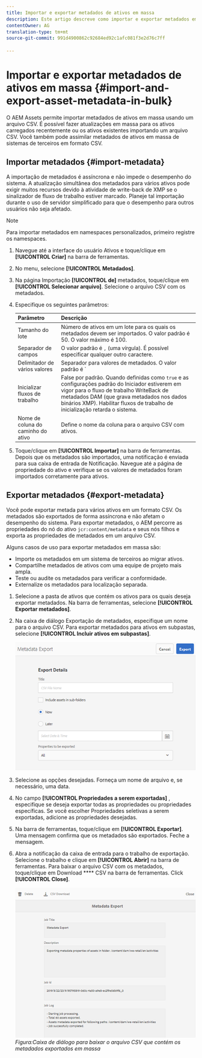 ```yaml
---
title: Importar e exportar metadados de ativos em massa
description: Este artigo descreve como importar e exportar metadados em massa.
contentOwner: AG
translation-type: tm+mt
source-git-commit: 991d4900862c92684ed92c1afc081f3e2d76c7ff

---
```



# Importar e exportar metadados de ativos em massa {#import-and-export-asset-metadata-in-bulk}

O AEM Assets permite importar metadados de ativos em massa usando um arquivo CSV. É possível fazer atualizações em massa para os ativos carregados recentemente ou os ativos existentes importando um arquivo CSV. Você também pode assimilar metadados de ativos em massa de sistemas de terceiros em formato CSV.

## Importar metadados {#import-metadata}

A importação de metadados é assíncrona e não impede o desempenho do sistema. A atualização simultânea dos metadados para vários ativos pode exigir muitos recursos devido à atividade de write-back de XMP se o sinalizador de fluxo de trabalho estiver marcado. Planeje tal importação durante o uso de servidor simplificado para que o desempenho para outros usuários não seja afetado.

>[!NOTE]
>
>Para importar metadados em namespaces personalizados, primeiro registre os namespaces.

1. Navegue até a interface do usuário Ativos e toque/clique em **[!UICONTROL Criar]** na barra de ferramentas.
1. No menu, selecione **[!UICONTROL Metadados]**.
1. Na página Importação **[!UICONTROL de]** metadados, toque/clique em **[!UICONTROL Selecionar arquivo]**. Selecione o arquivo CSV com os metadados.
1. Especifique os seguintes parâmetros:

   | Parâmetro | Descrição |
   | ---------------------- | ------------------------------------------------------------------------------------------------------------------------------------------------------------------------------------------------------------------------ |
   | Tamanho do lote | Número de ativos em um lote para os quais os metadados devem ser importados. O valor padrão é 50. O valor máximo é 100. |
   | Separador de campos | O valor padrão é `,` (uma vírgula). É possível especificar qualquer outro caractere. |
   | Delimitador de vários valores | Separador para valores de metadados. O valor padrão é `|`. |
   | Inicializar fluxos de trabalho | False por padrão. Quando definidas como `true` e as configurações padrão do Iniciador estiverem em vigor para o fluxo de trabalho WriteBack de metadados DAM (que grava metadados nos dados binários XMP). Habilitar fluxos de trabalho de inicialização retarda o sistema. |
   | Nome de coluna do caminho do ativo | Define o nome da coluna para o arquivo CSV com ativos. |

1. Toque/clique em **[!UICONTROL Importar]** na barra de ferramentas. Depois que os metadados são importados, uma notificação é enviada para sua caixa de entrada de Notificação. Navegue até a página de propriedade do ativo e verifique se os valores de metadados foram importados corretamente para ativos.

## Exportar metadados {#export-metadata}

Você pode exportar metada para vários ativos em um formato CSV. Os metadados são exportados de forma assíncrona e não afetam o desempenho do sistema. Para exportar metadados, o AEM percorre as propriedades do nó do ativo `jcr:content/metadata` e seus nós filhos e exporta as propriedades de metadados em um arquivo CSV.

Alguns casos de uso para exportar metadados em massa são:

* Importe os metadados em um sistema de terceiros ao migrar ativos.
* Compartilhe metadados de ativos com uma equipe de projeto mais ampla.
* Teste ou audite os metadados para verificar a conformidade.
* Externalize os metadados para localização separada.

1. Selecione a pasta de ativos que contém os ativos para os quais deseja exportar metadados. Na barra de ferramentas, selecione **[!UICONTROL Exportar metadados]**.
1. Na caixa de diálogo Exportação de metadados, especifique um nome para o arquivo CSV. Para exportar metadados para ativos em subpastas, selecione **[!UICONTROL Incluir ativos em subpastas]**.

   ![Interface e opções para exportar metadados de todos os ativos em uma](assets/export_metadata_page.png "folderInterface e opções para exportar metadados de todos os ativos em uma pasta")

1. Selecione as opções desejadas. Forneça um nome de arquivo e, se necessário, uma data.

1. No campo **[!UICONTROL Propriedades a serem exportadas]** , especifique se deseja exportar todas as propriedades ou propriedades específicas. Se você escolher Propriedades seletivas a serem exportadas, adicione as propriedades desejadas.

1. Na barra de ferramentas, toque/clique em **[!UICONTROL Exportar]**. Uma mensagem confirma que os metadados são exportados. Feche a mensagem.
1. Abra a notificação da caixa de entrada para o trabalho de exportação. Selecione o trabalho e clique em **[!UICONTROL Abrir]** na barra de ferramentas. Para baixar o arquivo CSV com os metadados, toque/clique em Download **** CSV na barra de ferramentas. Click **[!UICONTROL Close]**.

   ![Caixa de diálogo para baixar o arquivo CSV que contém os metadados exportados em massa](assets/csv_download.png)
   *Figura:Caixa de diálogo para baixar o arquivo CSV que contém os metadados exportados em massa*
